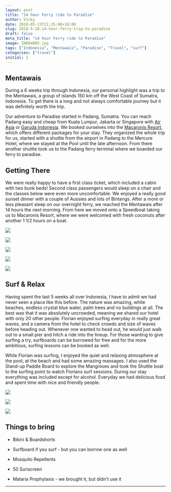 ```yaml
---
layout: post
title: "14 hour Ferry ride to Paradise"
author: Vicky
date: 2018-05-23T21:25:00+10:00
slug: 2018-5-20-14-hour-ferry-trip-to-paradise
draft: false
meta_title: "14 hour Ferry ride to Paradise"
image: INDO4005.jpg
tags: ["Indonesia", "Mentawais", "Paradise", "Travel", "surf"]
categories: ["travel"]
initial: 1
---
```


## Mentawais

During a 6 weeks trip through Indonesia, our personal highlight was a trip to the Mentawais, a group of islands 150 km off the West Coast of Sumatra, Indonesia. To get there is a long and not always comfortable journey but it was definitely worth the trip.

Our adventure to Paradise started in Padang, Sumatra. You can reach Padang easy and cheap from Kuala Lumpur, Jakarta or Singapore with [Air Asia](https://www.airasia.com/en/home.page?cid=1) or [Garuda Indonesia](https://www.garuda-indonesia.com/sg/en/index.page?). We booked ourselves into the [Macaronis Resort](https://www.macaronisresort.com/), which offers different packages for your stay. They organized the whole trip for us, started with a shuttle from the airport in Padang to the Mercure Hotel, where we stayed at the Pool until the late afternoon. From there another shuttle took us to the Padang ferry terminal where we boarded our ferry to paradise.

## Getting There

We were really happy to have a first class ticket, which included a cabin with two bunk beds! Second class passengers would sleep on a chair and the classes below were even more uncomfortable. We enjoyed a really good sunset dinner with a couple of Aussies and lots of Bintangs. After a more or less pleasant sleep on our overnight ferry, we reached the Mentawais after 14 hours the next morning. From here we moved onto a Speedboat taking us to Macaronis Resort, where we were welcomed with fresh coconuts after another 1 1/2 hours on a boat.

![](./DSC_7663.jpg)

![](./DSC_7665.jpg)

![](./DSC_7674.jpg)

![](./DSC_7683.jpg)

![](./DSC_7930.jpg)

## Surf & Relax

Having spent the last 5 weeks all over Indonesia, I have to admit we had never seen a place like this before. The nature was amazing, white beaches, endless crystal blue water, palm trees and no buildings at all. The best was that it was absolutely uncrowded, meaning we shared our hotel with only 20 other people. Florian enjoyed surfing everyday in really great waves, and a camera from the hotel to check crowds and size of waves before heading out. Whenever one wanted to head out, he would just walk out to a small pier and hitch a ride into the lineup. For those wanting to give surfing a try, surfboards can be borrowed for free and for the more ambitious, surfing lessons can be booked as well.

While Florian was surfing, I enjoyed the quiet and relaxing atmosphere at the pool, at the beach and had some amazing massages. I also used the Stand-up Paddle Board to explore the Mangroves and took the Shuttle boat to the surfing point to watch Florians surf sessions. During our stay everything was included except for alcohol. Everyday we had delicious food and spent time with nice and friendly people.

![](./DSC_7721.jpg)

![](./DSC_7756.jpg)

![](./INDO4005.jpg)

## Things to bring

*   Bikini & Boardshorts
    
*   Surfboard if you surf - but you can borrow one as well
    
*   Mosquito Repellents
    
*   50 Sunscreen
    
*   Malaria Prophylaxis - we brought it, but didn't use it
    

* * *